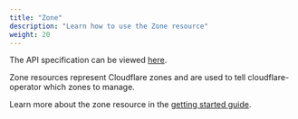 ```yaml
---
title: "Zone"
description: "Learn how to use the Zone resource"
weight: 20
---
```


The API specification can be viewed [here](/docs/cloudflare-operator/api_reference/#cloudflare-operator.io/v1.Zone).

Zone resources represent Cloudflare zones and are used to tell cloudflare-operator which zones to manage.

Learn more about the zone resource in the [getting started guide](/docs/cloudflare-operator/get_started).
